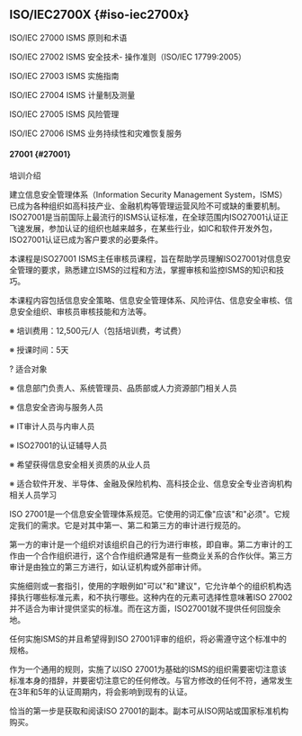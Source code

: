 ## ISO/IEC2700X {#iso-iec2700x}

ISO/IEC 27000 ISMS 原则和术语

ISO/IEC 27002 ISMS 安全技术- 操作准则（ISO/IEC 17799:2005）

ISO/IEC 27003 ISMS 实施指南

ISO/IEC 27004 ISMS 计量制及测量

ISO/IEC 27005 ISMS 风险管理

ISO/IEC 27006 ISMS 业务持续性和灾难恢复服务

#### 27001 {#27001}

培训介绍

建立信息安全管理体系（Information Security Management System，ISMS）已成为各种组织如高科技产业、金融机构等管理运营风险不可或缺的重要机制。ISO27001是当前国际上最流行的ISMS认证标准，在全球范围内ISO27001认证正飞速发展，参加认证的组织也越来越多，在某些行业，如IC和软件开发外包，ISO27001认证已成为客户要求的必要条件。

本课程是ISO27001 ISMS主任审核员课程，旨在帮助学员理解ISO27001对信息安全管理的要求，熟悉建立ISMS的过程和方法，掌握审核和监控ISMS的知识和技巧。

本课程内容包括信息安全策略、信息安全管理体系、风险评估、信息安全审核、信息安全组织、审核员审核技能和方法等。

※ 培训费用：12,500元/人（包括培训费，考试费）

※ 授课时间：5天

? 适合对象

※ 信息部门负责人、系统管理员、品质部或人力资源部门相关人员

※ 信息安全咨询与服务人员

※ IT审计人员与内审人员

※ ISO27001的认证辅导人员

※ 希望获得信息安全相关资质的从业人员

※ 适合软件开发、半导体、金融及保险机构、高科技企业、信息安全专业咨询机构相关人员学习

ISO 27001是一个信息安全管理体系规范。它使用的词汇像&quot;应该&quot;和&quot;必须&quot;。它规定我们的需求。它是对其中第一、第二和第三方的审计进行规范的。

第一方的审计是一个组织对该组织自己的行为进行审核，即自审。第二方审计的工作由一个合作组织进行，这个合作组织通常是有一些商业关系的合作伙伴。第三方审计是由独立的第三方进行，如认证机构或外部审计师。

实施细则或一套指引，使用的字眼例如&quot;可以&quot;和&quot;建议&quot;，它允许单个的组织机构选择执行哪些标准元素，和不执行哪些。这种内在的元素可选择性意味著ISO 27002并不适合为审计提供坚实的标准。而在这方面，ISO27001就不提供任何回旋余地。

任何实施ISMS的并且希望得到ISO 27001评审的组织，将必需遵守这个标准中的规格。

作为一个通用的规则，实施了以ISO 27001为基础的ISMS的组织需要密切注意该标准本身的措辞，并要密切注意它的任何修改。与官方修改的任何不符，通常发生在3年和5年的认证周期内，将会影响到现有的认证。

恰当的第一步是获取和阅读ISO 27001的副本。副本可从ISO网站或国家标准机构购买。